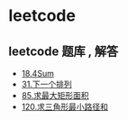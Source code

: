 # leetcode
leetcode 题库 ,  解答
----------
* [18.4Sum](https://github.com/mzxl1987/leetcode/blob/master/leetcode/src/com/leetcode/problems/NO_000018.java)
* [31.下一个排列](https://github.com/mzxl1987/leetcode/blob/master/leetcode/src/com/leetcode/problems/NO_000031.java)
* [85.求最大矩形面积](https://github.com/mzxl1987/leetcode/blob/master/leetcode/src/com/leetcode/problems/NO_000085.java)
* [120.求三角形最小路径和](https://github.com/mzxl1987/leetcode/blob/master/leetcode/src/com/leetcode/problems/NO_000120.java)
